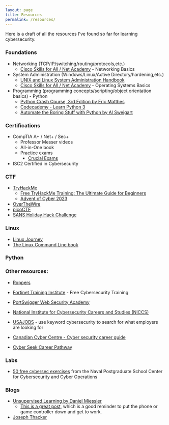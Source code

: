 ```yaml
---
layout: page
title: Resources
permalink: /resources/
---
```


Here is a draft of all the resources I've found so far for learning cybersecurity.

### Foundations
- Networking (TCP/IP/switching/routing/protocols,etc.)
	- [Cisco Skills for All / Net Academy](https://www.netacad.com/) - Networking Basics
- System Administration (Windows/Linux/Active Directory/hardening,etc.)
	- [UNIX and Linux System Administration Handbook](https://www.admin.com/)
	- [Cisco Skills for All / Net Academy](https://www.netacad.com/) - Operating Systems Basics
- Programming (programming concepts/scripting/object orientation basics) - Python
	- [Python Crash Course, 3rd Edition by Eric Matthes](https://nostarch.com/python-crash-course-3rd-edition)
	- [Codecademy - Learn Python 3](https://www.codecademy.com/learn/learn-python-3)
	- [Automate the Boring Stuff with Python by Al Sweigart](https://automatetheboringstuff.com/)

### Certifications
- CompTIA A+ / Net+ / Sec+
    - Professor Messer videos
    - All-in-One book
	- Practice exams
		- [Crucial Exams](https://crucialexams.com/)
- ISC2 Certified in Cybersecurity 

### CTF
- [TryHackMe](https://tryhackme.com/)
    - [Free TryHackMe Training: The Ultimate Guide for Beginners](https://tryhackme.com/r/resources/blog/free_path)
    - [Advent of Cyber 2023](https://tryhackme.com/r/christmas)
- [OverTheWire](https://overthewire.org/wargames/)
- [picoCTF](https://picoctf.org/)
- [SANS Holiday Hack Challenge](https://www.sans.org/mlp/holiday-hack-challenge-2023/)

### Linux
- [Linux Journey](https://linuxjourney.com/)
- [The Linux Command Line book](https://linuxcommand.org/tlcl.php)

### Python

		
### Other resources:
- [Roppers](https://www.roppers.org/)

- [Fortinet Training Institute](https://training.fortinet.com/) - Free Cybersecurity Training
- [PortSwigger Web Security Academy](https://portswigger.net/web-security)

- [National Institute for Cybersecurity Careers and Studies (NICCS)](https://niccs.cisa.gov/cybersecurity-career-resources/additional-resources)
- [USAJOBS](https://www.usajobs.gov/) - use keyword cybersecurity to search for what employers are looking for
- [Canadian Cyber Centre - Cyber security career guide](https://www.cyber.gc.ca/en/guidance/cyber-security-career-guide)

- [Cyber Seek Career Pathway](https://www.cyberseek.org/pathway.html)

### Labs
- [50 free cybersec exercises](https://nps.edu/web/c3o/labtainers) from the Naval Postgraduate School Center for Cybersecurity and Cyber Operations

### Blogs
- [Unsupervised Learning by Daniel Miessler](https://danielmiessler.com/)
    - [This is a great post](https://danielmiessler.com/p/great-bifurcation), which is a good reminder to put the phone or game controller down and get to work.
- [Joseph Thacker](https://josephthacker.com/)
